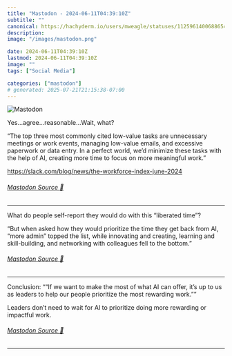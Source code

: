 ```yaml
---
title: "Mastodon - 2024-06-11T04:39:10Z"
subtitle: ""
canonical: https://hachyderm.io/users/mweagle/statuses/112596140068865456
description:
image: "/images/mastodon.png"

date: 2024-06-11T04:39:10Z
lastmod: 2024-06-11T04:39:10Z
image: ""
tags: ["Social Media"]

categories: ["mastodon"]
# generated: 2025-07-21T21:15:38-07:00
---
```

![Mastodon](/images/mastodon.png)

<p>Yes…agree…reasonable…Wait, what?</p><p>“The top three most commonly cited low-value tasks are unnecessary meetings or work events, managing low-value emails, and excessive paperwork or data entry. In a perfect world, we’d minimize these tasks with the help of AI, creating more time to focus on more meaningful work.”</p><p><a href="https://slack.com/blog/news/the-workforce-index-june-2024" target="_blank" rel="nofollow noopener noreferrer" translate="no"><span class="invisible">https://</span><span class="ellipsis">slack.com/blog/news/the-workfo</span><span class="invisible">rce-index-june-2024</span></a></p>


###### [Mastodon Source 🐘](https://hachyderm.io/@mweagle/112596140068865456)

___

<p>What do people self-report they would do with this “liberated time”?</p><p>“But when asked how they would prioritize the time they get back from AI, “more admin” topped the list, while innovating and creating, learning and skill-building, and networking with colleagues fell to the bottom.”</p>


###### [Mastodon Source 🐘](https://hachyderm.io/@mweagle/112596143512795785)

___

<p>Conclusion: ““If we want to make the most of what AI can offer, it’s up to us as leaders to help our people prioritize the most rewarding work.””</p><p>Leaders don’t need to wait for AI to prioritize doing more rewarding or impactful work.</p>


###### [Mastodon Source 🐘](https://hachyderm.io/@mweagle/112596147809784625)

___
